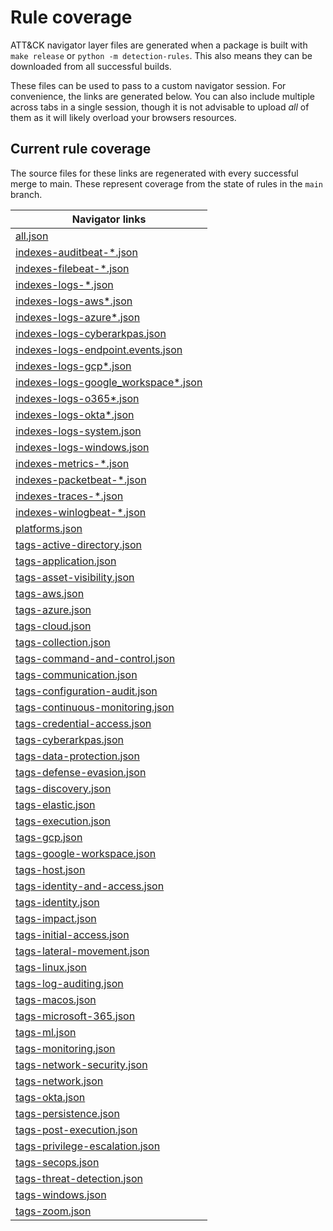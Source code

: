 # Rule coverage

ATT&CK navigator layer files are generated when a package is built with `make release` or `python -m detection-rules`.
This also means they can be downloaded from all successful builds. 

These files can be used to pass to a custom navigator
session. For convenience, the links are generated below. You can also include multiple across tabs in a single session, 
though it is not advisable to upload _all_ of them as it will likely overload your browsers resources.

## Current rule coverage

The source files for these links are regenerated with every successful merge to main. These represent coverage from the 
state of rules in the `main` branch.


| Navigator links |
|-----------------|
|[all.json](https://mitre-attack.github.io/attack-navigator/#layerURL=https%3A%2F%2Fgist.githubusercontent.com%2Fbrokensound77%2F1a3f65224822a30a8228a8ed20289a89%2Fraw%2F5db621844a142bdb8f537449ceb8d3a817a34586%2Fall.json&leave_site_dialog=false&tabs=false)|
|[indexes-auditbeat-*.json](https://mitre-attack.github.io/attack-navigator/#layerURL=https%3A%2F%2Fgist.githubusercontent.com%2Fbrokensound77%2F1a3f65224822a30a8228a8ed20289a89%2Fraw%2F30342860fa830b90c025779770b9ca7b13192061%2Findexes-auditbeat-%2A.json&leave_site_dialog=false&tabs=false)|
|[indexes-filebeat-*.json](https://mitre-attack.github.io/attack-navigator/#layerURL=https%3A%2F%2Fgist.githubusercontent.com%2Fbrokensound77%2F1a3f65224822a30a8228a8ed20289a89%2Fraw%2Fa9dcdec3df5854f9073abc600ca488df7fc479bc%2Findexes-filebeat-%2A.json&leave_site_dialog=false&tabs=false)|
|[indexes-logs-*.json](https://mitre-attack.github.io/attack-navigator/#layerURL=https%3A%2F%2Fgist.githubusercontent.com%2Fbrokensound77%2F1a3f65224822a30a8228a8ed20289a89%2Fraw%2F5dcd81737b5eec98618ba35c70d2a8042ce26eb6%2Findexes-logs-%2A.json&leave_site_dialog=false&tabs=false)|
|[indexes-logs-aws*.json](https://mitre-attack.github.io/attack-navigator/#layerURL=https%3A%2F%2Fgist.githubusercontent.com%2Fbrokensound77%2F1a3f65224822a30a8228a8ed20289a89%2Fraw%2F7e7b5f88eaf63b6c017fca6a1b994fe121bfff1c%2Findexes-logs-aws%2A.json&leave_site_dialog=false&tabs=false)|
|[indexes-logs-azure*.json](https://mitre-attack.github.io/attack-navigator/#layerURL=https%3A%2F%2Fgist.githubusercontent.com%2Fbrokensound77%2F1a3f65224822a30a8228a8ed20289a89%2Fraw%2F418e72e040e1da5a9eb8a865b97dcb34d405a315%2Findexes-logs-azure%2A.json&leave_site_dialog=false&tabs=false)|
|[indexes-logs-cyberarkpas.json](https://mitre-attack.github.io/attack-navigator/#layerURL=https%3A%2F%2Fgist.githubusercontent.com%2Fbrokensound77%2F1a3f65224822a30a8228a8ed20289a89%2Fraw%2Fae5b049b9365a464a316b8388c9cb383d21215ed%2Findexes-logs-cyberarkpas.json&leave_site_dialog=false&tabs=false)|
|[indexes-logs-endpoint.events.json](https://mitre-attack.github.io/attack-navigator/#layerURL=https%3A%2F%2Fgist.githubusercontent.com%2Fbrokensound77%2F1a3f65224822a30a8228a8ed20289a89%2Fraw%2F1a150341f2a0b9f486118ee82bbc50b68ddd4c7d%2Findexes-logs-endpoint.events.json&leave_site_dialog=false&tabs=false)|
|[indexes-logs-gcp*.json](https://mitre-attack.github.io/attack-navigator/#layerURL=https%3A%2F%2Fgist.githubusercontent.com%2Fbrokensound77%2F1a3f65224822a30a8228a8ed20289a89%2Fraw%2Fb2f5e5daa50c1ce00855c4fb9e6071dff4fe7b3a%2Findexes-logs-gcp%2A.json&leave_site_dialog=false&tabs=false)|
|[indexes-logs-google_workspace*.json](https://mitre-attack.github.io/attack-navigator/#layerURL=https%3A%2F%2Fgist.githubusercontent.com%2Fbrokensound77%2F1a3f65224822a30a8228a8ed20289a89%2Fraw%2F28ed0062105e924edde88a8051440c6e44af4d3f%2Findexes-logs-google_workspace%2A.json&leave_site_dialog=false&tabs=false)|
|[indexes-logs-o365*.json](https://mitre-attack.github.io/attack-navigator/#layerURL=https%3A%2F%2Fgist.githubusercontent.com%2Fbrokensound77%2F1a3f65224822a30a8228a8ed20289a89%2Fraw%2F46e945f7df740b75abbb2135a6d4ea9c87bacaec%2Findexes-logs-o365%2A.json&leave_site_dialog=false&tabs=false)|
|[indexes-logs-okta*.json](https://mitre-attack.github.io/attack-navigator/#layerURL=https%3A%2F%2Fgist.githubusercontent.com%2Fbrokensound77%2F1a3f65224822a30a8228a8ed20289a89%2Fraw%2Fe69de29bb2d1d6434b8b29ae775ad8c2e48c5391%2Findexes-logs-okta%2A.json&leave_site_dialog=false&tabs=false)|
|[indexes-logs-system.json](https://mitre-attack.github.io/attack-navigator/#layerURL=https%3A%2F%2Fgist.githubusercontent.com%2Fbrokensound77%2F1a3f65224822a30a8228a8ed20289a89%2Fraw%2Fe69de29bb2d1d6434b8b29ae775ad8c2e48c5391%2Findexes-logs-system.json&leave_site_dialog=false&tabs=false)|
|[indexes-logs-windows.json](https://mitre-attack.github.io/attack-navigator/#layerURL=https%3A%2F%2Fgist.githubusercontent.com%2Fbrokensound77%2F1a3f65224822a30a8228a8ed20289a89%2Fraw%2Fe69de29bb2d1d6434b8b29ae775ad8c2e48c5391%2Findexes-logs-windows.json&leave_site_dialog=false&tabs=false)|
|[indexes-metrics-*.json](https://mitre-attack.github.io/attack-navigator/#layerURL=https%3A%2F%2Fgist.githubusercontent.com%2Fbrokensound77%2F1a3f65224822a30a8228a8ed20289a89%2Fraw%2Fe69de29bb2d1d6434b8b29ae775ad8c2e48c5391%2Findexes-metrics-%2A.json&leave_site_dialog=false&tabs=false)|
|[indexes-packetbeat-*.json](https://mitre-attack.github.io/attack-navigator/#layerURL=https%3A%2F%2Fgist.githubusercontent.com%2Fbrokensound77%2F1a3f65224822a30a8228a8ed20289a89%2Fraw%2Fe69de29bb2d1d6434b8b29ae775ad8c2e48c5391%2Findexes-packetbeat-%2A.json&leave_site_dialog=false&tabs=false)|
|[indexes-traces-*.json](https://mitre-attack.github.io/attack-navigator/#layerURL=https%3A%2F%2Fgist.githubusercontent.com%2Fbrokensound77%2F1a3f65224822a30a8228a8ed20289a89%2Fraw%2Fe69de29bb2d1d6434b8b29ae775ad8c2e48c5391%2Findexes-traces-%2A.json&leave_site_dialog=false&tabs=false)|
|[indexes-winlogbeat-*.json](https://mitre-attack.github.io/attack-navigator/#layerURL=https%3A%2F%2Fgist.githubusercontent.com%2Fbrokensound77%2F1a3f65224822a30a8228a8ed20289a89%2Fraw%2Fe69de29bb2d1d6434b8b29ae775ad8c2e48c5391%2Findexes-winlogbeat-%2A.json&leave_site_dialog=false&tabs=false)|
|[platforms.json](https://mitre-attack.github.io/attack-navigator/#layerURL=https%3A%2F%2Fgist.githubusercontent.com%2Fbrokensound77%2F1a3f65224822a30a8228a8ed20289a89%2Fraw%2Fe69de29bb2d1d6434b8b29ae775ad8c2e48c5391%2Fplatforms.json&leave_site_dialog=false&tabs=false)|
|[tags-active-directory.json](https://mitre-attack.github.io/attack-navigator/#layerURL=https%3A%2F%2Fgist.githubusercontent.com%2Fbrokensound77%2F1a3f65224822a30a8228a8ed20289a89%2Fraw%2Fe69de29bb2d1d6434b8b29ae775ad8c2e48c5391%2Ftags-active-directory.json&leave_site_dialog=false&tabs=false)|
|[tags-application.json](https://mitre-attack.github.io/attack-navigator/#layerURL=https%3A%2F%2Fgist.githubusercontent.com%2Fbrokensound77%2F1a3f65224822a30a8228a8ed20289a89%2Fraw%2Fe69de29bb2d1d6434b8b29ae775ad8c2e48c5391%2Ftags-application.json&leave_site_dialog=false&tabs=false)|
|[tags-asset-visibility.json](https://mitre-attack.github.io/attack-navigator/#layerURL=https%3A%2F%2Fgist.githubusercontent.com%2Fbrokensound77%2F1a3f65224822a30a8228a8ed20289a89%2Fraw%2Fe69de29bb2d1d6434b8b29ae775ad8c2e48c5391%2Ftags-asset-visibility.json&leave_site_dialog=false&tabs=false)|
|[tags-aws.json](https://mitre-attack.github.io/attack-navigator/#layerURL=https%3A%2F%2Fgist.githubusercontent.com%2Fbrokensound77%2F1a3f65224822a30a8228a8ed20289a89%2Fraw%2Fe69de29bb2d1d6434b8b29ae775ad8c2e48c5391%2Ftags-aws.json&leave_site_dialog=false&tabs=false)|
|[tags-azure.json](https://mitre-attack.github.io/attack-navigator/#layerURL=https%3A%2F%2Fgist.githubusercontent.com%2Fbrokensound77%2F1a3f65224822a30a8228a8ed20289a89%2Fraw%2Fe69de29bb2d1d6434b8b29ae775ad8c2e48c5391%2Ftags-azure.json&leave_site_dialog=false&tabs=false)|
|[tags-cloud.json](https://mitre-attack.github.io/attack-navigator/#layerURL=https%3A%2F%2Fgist.githubusercontent.com%2Fbrokensound77%2F1a3f65224822a30a8228a8ed20289a89%2Fraw%2Fe69de29bb2d1d6434b8b29ae775ad8c2e48c5391%2Ftags-cloud.json&leave_site_dialog=false&tabs=false)|
|[tags-collection.json](https://mitre-attack.github.io/attack-navigator/#layerURL=https%3A%2F%2Fgist.githubusercontent.com%2Fbrokensound77%2F1a3f65224822a30a8228a8ed20289a89%2Fraw%2Fe69de29bb2d1d6434b8b29ae775ad8c2e48c5391%2Ftags-collection.json&leave_site_dialog=false&tabs=false)|
|[tags-command-and-control.json](https://mitre-attack.github.io/attack-navigator/#layerURL=https%3A%2F%2Fgist.githubusercontent.com%2Fbrokensound77%2F1a3f65224822a30a8228a8ed20289a89%2Fraw%2Fe69de29bb2d1d6434b8b29ae775ad8c2e48c5391%2Ftags-command-and-control.json&leave_site_dialog=false&tabs=false)|
|[tags-communication.json](https://mitre-attack.github.io/attack-navigator/#layerURL=https%3A%2F%2Fgist.githubusercontent.com%2Fbrokensound77%2F1a3f65224822a30a8228a8ed20289a89%2Fraw%2Fe69de29bb2d1d6434b8b29ae775ad8c2e48c5391%2Ftags-communication.json&leave_site_dialog=false&tabs=false)|
|[tags-configuration-audit.json](https://mitre-attack.github.io/attack-navigator/#layerURL=https%3A%2F%2Fgist.githubusercontent.com%2Fbrokensound77%2F1a3f65224822a30a8228a8ed20289a89%2Fraw%2Fe69de29bb2d1d6434b8b29ae775ad8c2e48c5391%2Ftags-configuration-audit.json&leave_site_dialog=false&tabs=false)|
|[tags-continuous-monitoring.json](https://mitre-attack.github.io/attack-navigator/#layerURL=https%3A%2F%2Fgist.githubusercontent.com%2Fbrokensound77%2F1a3f65224822a30a8228a8ed20289a89%2Fraw%2Fe69de29bb2d1d6434b8b29ae775ad8c2e48c5391%2Ftags-continuous-monitoring.json&leave_site_dialog=false&tabs=false)|
|[tags-credential-access.json](https://mitre-attack.github.io/attack-navigator/#layerURL=https%3A%2F%2Fgist.githubusercontent.com%2Fbrokensound77%2F1a3f65224822a30a8228a8ed20289a89%2Fraw%2Fe69de29bb2d1d6434b8b29ae775ad8c2e48c5391%2Ftags-credential-access.json&leave_site_dialog=false&tabs=false)|
|[tags-cyberarkpas.json](https://mitre-attack.github.io/attack-navigator/#layerURL=https%3A%2F%2Fgist.githubusercontent.com%2Fbrokensound77%2F1a3f65224822a30a8228a8ed20289a89%2Fraw%2Fe69de29bb2d1d6434b8b29ae775ad8c2e48c5391%2Ftags-cyberarkpas.json&leave_site_dialog=false&tabs=false)|
|[tags-data-protection.json](https://mitre-attack.github.io/attack-navigator/#layerURL=https%3A%2F%2Fgist.githubusercontent.com%2Fbrokensound77%2F1a3f65224822a30a8228a8ed20289a89%2Fraw%2Fe69de29bb2d1d6434b8b29ae775ad8c2e48c5391%2Ftags-data-protection.json&leave_site_dialog=false&tabs=false)|
|[tags-defense-evasion.json](https://mitre-attack.github.io/attack-navigator/#layerURL=https%3A%2F%2Fgist.githubusercontent.com%2Fbrokensound77%2F1a3f65224822a30a8228a8ed20289a89%2Fraw%2Fe69de29bb2d1d6434b8b29ae775ad8c2e48c5391%2Ftags-defense-evasion.json&leave_site_dialog=false&tabs=false)|
|[tags-discovery.json](https://mitre-attack.github.io/attack-navigator/#layerURL=https%3A%2F%2Fgist.githubusercontent.com%2Fbrokensound77%2F1a3f65224822a30a8228a8ed20289a89%2Fraw%2Fe69de29bb2d1d6434b8b29ae775ad8c2e48c5391%2Ftags-discovery.json&leave_site_dialog=false&tabs=false)|
|[tags-elastic.json](https://mitre-attack.github.io/attack-navigator/#layerURL=https%3A%2F%2Fgist.githubusercontent.com%2Fbrokensound77%2F1a3f65224822a30a8228a8ed20289a89%2Fraw%2Fe69de29bb2d1d6434b8b29ae775ad8c2e48c5391%2Ftags-elastic.json&leave_site_dialog=false&tabs=false)|
|[tags-execution.json](https://mitre-attack.github.io/attack-navigator/#layerURL=https%3A%2F%2Fgist.githubusercontent.com%2Fbrokensound77%2F1a3f65224822a30a8228a8ed20289a89%2Fraw%2Fe69de29bb2d1d6434b8b29ae775ad8c2e48c5391%2Ftags-execution.json&leave_site_dialog=false&tabs=false)|
|[tags-gcp.json](https://mitre-attack.github.io/attack-navigator/#layerURL=https%3A%2F%2Fgist.githubusercontent.com%2Fbrokensound77%2F1a3f65224822a30a8228a8ed20289a89%2Fraw%2Fe69de29bb2d1d6434b8b29ae775ad8c2e48c5391%2Ftags-gcp.json&leave_site_dialog=false&tabs=false)|
|[tags-google-workspace.json](https://mitre-attack.github.io/attack-navigator/#layerURL=https%3A%2F%2Fgist.githubusercontent.com%2Fbrokensound77%2F1a3f65224822a30a8228a8ed20289a89%2Fraw%2Fe69de29bb2d1d6434b8b29ae775ad8c2e48c5391%2Ftags-google-workspace.json&leave_site_dialog=false&tabs=false)|
|[tags-host.json](https://mitre-attack.github.io/attack-navigator/#layerURL=https%3A%2F%2Fgist.githubusercontent.com%2Fbrokensound77%2F1a3f65224822a30a8228a8ed20289a89%2Fraw%2Fe69de29bb2d1d6434b8b29ae775ad8c2e48c5391%2Ftags-host.json&leave_site_dialog=false&tabs=false)|
|[tags-identity-and-access.json](https://mitre-attack.github.io/attack-navigator/#layerURL=https%3A%2F%2Fgist.githubusercontent.com%2Fbrokensound77%2F1a3f65224822a30a8228a8ed20289a89%2Fraw%2Fe69de29bb2d1d6434b8b29ae775ad8c2e48c5391%2Ftags-identity-and-access.json&leave_site_dialog=false&tabs=false)|
|[tags-identity.json](https://mitre-attack.github.io/attack-navigator/#layerURL=https%3A%2F%2Fgist.githubusercontent.com%2Fbrokensound77%2F1a3f65224822a30a8228a8ed20289a89%2Fraw%2Fe69de29bb2d1d6434b8b29ae775ad8c2e48c5391%2Ftags-identity.json&leave_site_dialog=false&tabs=false)|
|[tags-impact.json](https://mitre-attack.github.io/attack-navigator/#layerURL=https%3A%2F%2Fgist.githubusercontent.com%2Fbrokensound77%2F1a3f65224822a30a8228a8ed20289a89%2Fraw%2Fe69de29bb2d1d6434b8b29ae775ad8c2e48c5391%2Ftags-impact.json&leave_site_dialog=false&tabs=false)|
|[tags-initial-access.json](https://mitre-attack.github.io/attack-navigator/#layerURL=https%3A%2F%2Fgist.githubusercontent.com%2Fbrokensound77%2F1a3f65224822a30a8228a8ed20289a89%2Fraw%2Fe69de29bb2d1d6434b8b29ae775ad8c2e48c5391%2Ftags-initial-access.json&leave_site_dialog=false&tabs=false)|
|[tags-lateral-movement.json](https://mitre-attack.github.io/attack-navigator/#layerURL=https%3A%2F%2Fgist.githubusercontent.com%2Fbrokensound77%2F1a3f65224822a30a8228a8ed20289a89%2Fraw%2Fe69de29bb2d1d6434b8b29ae775ad8c2e48c5391%2Ftags-lateral-movement.json&leave_site_dialog=false&tabs=false)|
|[tags-linux.json](https://mitre-attack.github.io/attack-navigator/#layerURL=https%3A%2F%2Fgist.githubusercontent.com%2Fbrokensound77%2F1a3f65224822a30a8228a8ed20289a89%2Fraw%2Fe69de29bb2d1d6434b8b29ae775ad8c2e48c5391%2Ftags-linux.json&leave_site_dialog=false&tabs=false)|
|[tags-log-auditing.json](https://mitre-attack.github.io/attack-navigator/#layerURL=https%3A%2F%2Fgist.githubusercontent.com%2Fbrokensound77%2F1a3f65224822a30a8228a8ed20289a89%2Fraw%2Fe69de29bb2d1d6434b8b29ae775ad8c2e48c5391%2Ftags-log-auditing.json&leave_site_dialog=false&tabs=false)|
|[tags-macos.json](https://mitre-attack.github.io/attack-navigator/#layerURL=https%3A%2F%2Fgist.githubusercontent.com%2Fbrokensound77%2F1a3f65224822a30a8228a8ed20289a89%2Fraw%2Fe69de29bb2d1d6434b8b29ae775ad8c2e48c5391%2Ftags-macos.json&leave_site_dialog=false&tabs=false)|
|[tags-microsoft-365.json](https://mitre-attack.github.io/attack-navigator/#layerURL=https%3A%2F%2Fgist.githubusercontent.com%2Fbrokensound77%2F1a3f65224822a30a8228a8ed20289a89%2Fraw%2Fe69de29bb2d1d6434b8b29ae775ad8c2e48c5391%2Ftags-microsoft-365.json&leave_site_dialog=false&tabs=false)|
|[tags-ml.json](https://mitre-attack.github.io/attack-navigator/#layerURL=https%3A%2F%2Fgist.githubusercontent.com%2Fbrokensound77%2F1a3f65224822a30a8228a8ed20289a89%2Fraw%2Fe69de29bb2d1d6434b8b29ae775ad8c2e48c5391%2Ftags-ml.json&leave_site_dialog=false&tabs=false)|
|[tags-monitoring.json](https://mitre-attack.github.io/attack-navigator/#layerURL=https%3A%2F%2Fgist.githubusercontent.com%2Fbrokensound77%2F1a3f65224822a30a8228a8ed20289a89%2Fraw%2Fe69de29bb2d1d6434b8b29ae775ad8c2e48c5391%2Ftags-monitoring.json&leave_site_dialog=false&tabs=false)|
|[tags-network-security.json](https://mitre-attack.github.io/attack-navigator/#layerURL=https%3A%2F%2Fgist.githubusercontent.com%2Fbrokensound77%2F1a3f65224822a30a8228a8ed20289a89%2Fraw%2Fe69de29bb2d1d6434b8b29ae775ad8c2e48c5391%2Ftags-network-security.json&leave_site_dialog=false&tabs=false)|
|[tags-network.json](https://mitre-attack.github.io/attack-navigator/#layerURL=https%3A%2F%2Fgist.githubusercontent.com%2Fbrokensound77%2F1a3f65224822a30a8228a8ed20289a89%2Fraw%2Fe69de29bb2d1d6434b8b29ae775ad8c2e48c5391%2Ftags-network.json&leave_site_dialog=false&tabs=false)|
|[tags-okta.json](https://mitre-attack.github.io/attack-navigator/#layerURL=https%3A%2F%2Fgist.githubusercontent.com%2Fbrokensound77%2F1a3f65224822a30a8228a8ed20289a89%2Fraw%2Fe69de29bb2d1d6434b8b29ae775ad8c2e48c5391%2Ftags-okta.json&leave_site_dialog=false&tabs=false)|
|[tags-persistence.json](https://mitre-attack.github.io/attack-navigator/#layerURL=https%3A%2F%2Fgist.githubusercontent.com%2Fbrokensound77%2F1a3f65224822a30a8228a8ed20289a89%2Fraw%2Fe69de29bb2d1d6434b8b29ae775ad8c2e48c5391%2Ftags-persistence.json&leave_site_dialog=false&tabs=false)|
|[tags-post-execution.json](https://mitre-attack.github.io/attack-navigator/#layerURL=https%3A%2F%2Fgist.githubusercontent.com%2Fbrokensound77%2F1a3f65224822a30a8228a8ed20289a89%2Fraw%2Fe69de29bb2d1d6434b8b29ae775ad8c2e48c5391%2Ftags-post-execution.json&leave_site_dialog=false&tabs=false)|
|[tags-privilege-escalation.json](https://mitre-attack.github.io/attack-navigator/#layerURL=https%3A%2F%2Fgist.githubusercontent.com%2Fbrokensound77%2F1a3f65224822a30a8228a8ed20289a89%2Fraw%2Fe69de29bb2d1d6434b8b29ae775ad8c2e48c5391%2Ftags-privilege-escalation.json&leave_site_dialog=false&tabs=false)|
|[tags-secops.json](https://mitre-attack.github.io/attack-navigator/#layerURL=https%3A%2F%2Fgist.githubusercontent.com%2Fbrokensound77%2F1a3f65224822a30a8228a8ed20289a89%2Fraw%2Fe69de29bb2d1d6434b8b29ae775ad8c2e48c5391%2Ftags-secops.json&leave_site_dialog=false&tabs=false)|
|[tags-threat-detection.json](https://mitre-attack.github.io/attack-navigator/#layerURL=https%3A%2F%2Fgist.githubusercontent.com%2Fbrokensound77%2F1a3f65224822a30a8228a8ed20289a89%2Fraw%2Fe69de29bb2d1d6434b8b29ae775ad8c2e48c5391%2Ftags-threat-detection.json&leave_site_dialog=false&tabs=false)|
|[tags-windows.json](https://mitre-attack.github.io/attack-navigator/#layerURL=https%3A%2F%2Fgist.githubusercontent.com%2Fbrokensound77%2F1a3f65224822a30a8228a8ed20289a89%2Fraw%2Fe69de29bb2d1d6434b8b29ae775ad8c2e48c5391%2Ftags-windows.json&leave_site_dialog=false&tabs=false)|
|[tags-zoom.json](https://mitre-attack.github.io/attack-navigator/#layerURL=https%3A%2F%2Fgist.githubusercontent.com%2Fbrokensound77%2F1a3f65224822a30a8228a8ed20289a89%2Fraw%2Fe69de29bb2d1d6434b8b29ae775ad8c2e48c5391%2Ftags-zoom.json&leave_site_dialog=false&tabs=false)|
